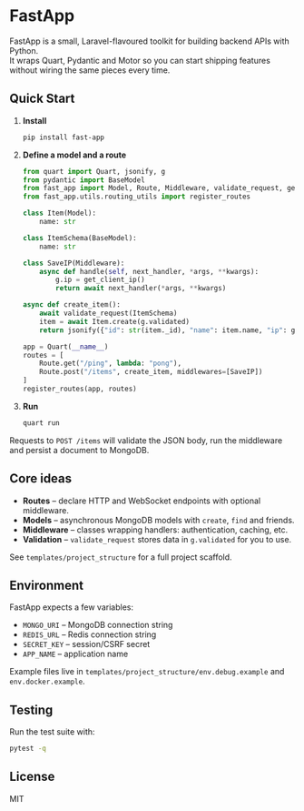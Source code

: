 # FastApp

FastApp is a small, Laravel-flavoured toolkit for building backend APIs with Python.  
It wraps Quart, Pydantic and Motor so you can start shipping features without wiring the same pieces every time.

## Quick Start

1. **Install**

   ```bash
   pip install fast-app
   ```

2. **Define a model and a route**

   ```python
   from quart import Quart, jsonify, g
   from pydantic import BaseModel
   from fast_app import Model, Route, Middleware, validate_request, get_client_ip
   from fast_app.utils.routing_utils import register_routes

   class Item(Model):
       name: str

   class ItemSchema(BaseModel):
       name: str

   class SaveIP(Middleware):
       async def handle(self, next_handler, *args, **kwargs):
           g.ip = get_client_ip()
           return await next_handler(*args, **kwargs)

   async def create_item():
       await validate_request(ItemSchema)
       item = await Item.create(g.validated)
       return jsonify({"id": str(item._id), "name": item.name, "ip": g.ip})

   app = Quart(__name__)
   routes = [
       Route.get("/ping", lambda: "pong"),
       Route.post("/items", create_item, middlewares=[SaveIP])
   ]
   register_routes(app, routes)
   ```

3. **Run**

   ```bash
   quart run
   ```

Requests to `POST /items` will validate the JSON body, run the middleware and persist a document to MongoDB.

## Core ideas

- **Routes** – declare HTTP and WebSocket endpoints with optional middleware.
- **Models** – asynchronous MongoDB models with `create`, `find` and friends.
- **Middleware** – classes wrapping handlers: authentication, caching, etc.
- **Validation** – `validate_request` stores data in `g.validated` for you to use.

See `templates/project_structure` for a full project scaffold.

## Environment

FastApp expects a few variables:

- `MONGO_URI` – MongoDB connection string
- `REDIS_URL` – Redis connection string
- `SECRET_KEY` – session/CSRF secret
- `APP_NAME` – application name

Example files live in `templates/project_structure/env.debug.example` and `env.docker.example`.

## Testing

Run the test suite with:

```bash
pytest -q
```

## License

MIT
